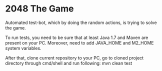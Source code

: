 # 2048 The Game
Automated test-bot, which by doing the random actions, is trying to solve the game.

To run tests, you need to be sure that at least Java 1.7 and Maven are present on your PC. Moreover, need to add JAVA_HOME and M2_HOME system variables.

After that, clone current repository to your PC, go to cloned project directory through cmd/shell and run following: mvn clean test
